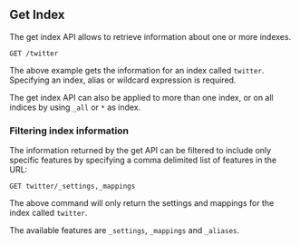 ## Get Index

The get index API allows to retrieve information about one or more indexes.
    
    
    GET /twitter

The above example gets the information for an index called `twitter`. Specifying an index, alias or wildcard expression is required.

The get index API can also be applied to more than one index, or on all indices by using `_all` or `*` as index.

### Filtering index information

The information returned by the get API can be filtered to include only specific features by specifying a comma delimited list of features in the URL:
    
    
    GET twitter/_settings,_mappings

The above command will only return the settings and mappings for the index called `twitter`.

The available features are `_settings`, `_mappings` and `_aliases`.
